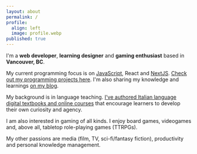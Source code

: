 ```yaml
---
layout: about
permalink: /
profile:
  align: left
  image: profile.webp
published: true
---
```


I'm a **web developer**, **learning designer** and **gaming enthusiast** based in **Vancouver, BC**.

My current programming focus is on [JavaScript](/tags/javascript.html), React and [NextJS](/tags/nextjs.html). [Check out my programming projects here](/programming/). I'm also sharing my knowledge and learnings [on my blog](/tags/programming.html). 

My background is in language teaching. [I've authored Italian language digital textbooks and online courses](/learning/) that encourage learners to develop their own curiosity and agency. 

<!-- Add tags when there are more posts about these topics -->

I am also interested in gaming of all kinds. I enjoy board games, videogames and, above all, tabletop role-playing games (TTRPGs). 

My other passions are media (film, TV, sci-fi/fantasy fiction), productivity and personal knowledge management.

